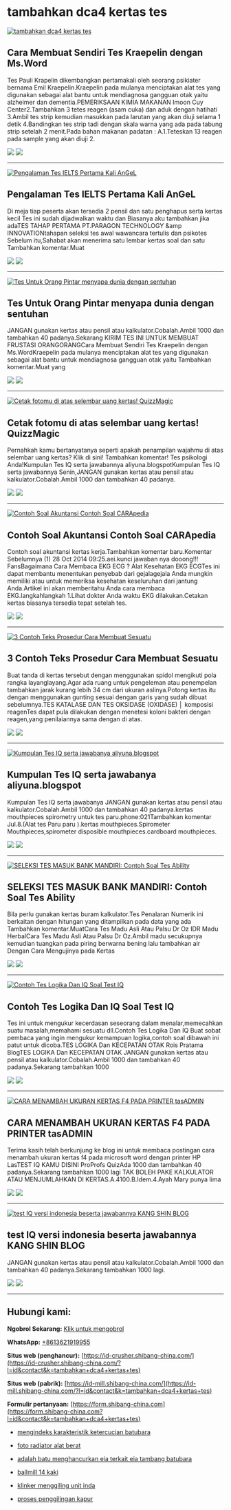 # tambahkan dca4 kertas tes

<a href="https://swt.shibang-china.com/?l=id&img&k=tambahkan+dca4+kertas+tes" target="_blank">![tambahkan dca4 kertas tes](http://static.shibang-china.com/all-800x300/763.jpg)</a>

## Cara Membuat Sendiri Tes Kraepelin dengan Ms.Word
Tes Pauli Krapelin dikembangkan pertamakali oleh seorang psikiater bernama Emil Kraepelin.Kraepelin pada mulanya menciptakan alat tes yang digunakan sebagai alat bantu untuk mendiagnosa gangguan otak yaitu alzheimer dan dementia.PEMERIKSAAN KIMIA MAKANAN Imoon Cuy Center2.Tambahkan 3 tetes reagen (asam cuka) dan aduk dengan hatihati 3.Ambil tes strip kemudian masukkan pada larutan yang akan diuji selama 1 detik 4.Bandingkan tes strip tadi dengan skala warna yang ada pada tabung strip setelah 2 menit.Pada bahan makanan padatan : A.1.Teteskan 13 reagen pada sample yang akan diuji 2.


<a href="https://whatsapp.shibangsoft.com/WhatsApp.php" target="_blank" title="WhatsApp">![](http://static.shibang-china.com/icon/whatsapp.png)</a> <a href="https://swt.shibang-china.com/?l=id&icon&k=tambahkan+dca4+kertas+tes" target="_blank">![](http://static.shibang-china.com/icon/chat-id.png)</a>

---

<a href="https://swt.shibang-china.com/?l=id&img&k=tambahkan+dca4+kertas+tes" target="_blank">![Pengalaman Tes IELTS Pertama Kali AnGeL](http://static.shibang-china.com/all-800x300/901.jpg)</a>

## Pengalaman Tes IELTS Pertama Kali AnGeL
Di meja tiap peserta akan tersedia 2 pensil dan satu penghapus serta kertas kecil Tes ini sudah dijadwalkan waktu dan Biasanya aku tambahkan jika adaTES TAHAP PERTAMA PT.PARAGON TECHNOLOGY &amp INNOVATIONtahapan seleksi tes awal wawancara tertulis dan psikotes Sebelum itu,Sahabat akan menerima satu lembar kertas soal dan satu Tambahkan komentar.Muat


<a href="https://whatsapp.shibangsoft.com/WhatsApp.php" target="_blank" title="WhatsApp">![](http://static.shibang-china.com/icon/whatsapp.png)</a> <a href="https://swt.shibang-china.com/?l=id&icon&k=tambahkan+dca4+kertas+tes" target="_blank">![](http://static.shibang-china.com/icon/chat-id.png)</a>

---

<a href="https://swt.shibang-china.com/?l=id&img&k=tambahkan+dca4+kertas+tes" target="_blank">![Tes Untuk Orang Pintar menyapa dunia dengan sentuhan](http://static.shibang-china.com/all-800x300/765.jpg)</a>

## Tes Untuk Orang Pintar menyapa dunia dengan sentuhan
JANGAN gunakan kertas atau pensil atau kalkulator.Cobalah.Ambil 1000 dan tambahkan 40 padanya.Sekarang KIRIM TES INI UNTUK MEMBUAT FRUSTASI ORANGORANGCara Membuat Sendiri Tes Kraepelin dengan Ms.WordKraepelin pada mulanya menciptakan alat tes yang digunakan sebagai alat bantu untuk mendiagnosa gangguan otak yaitu Tambahkan komentar.Muat yang


<a href="https://whatsapp.shibangsoft.com/WhatsApp.php" target="_blank" title="WhatsApp">![](http://static.shibang-china.com/icon/whatsapp.png)</a> <a href="https://swt.shibang-china.com/?l=id&icon&k=tambahkan+dca4+kertas+tes" target="_blank">![](http://static.shibang-china.com/icon/chat-id.png)</a>

---

<a href="https://swt.shibang-china.com/?l=id&img&k=tambahkan+dca4+kertas+tes" target="_blank">![Cetak fotomu di atas selembar uang kertas! QuizzMagic](http://static.shibang-china.com/all-800x300/833.jpg)</a>

## Cetak fotomu di atas selembar uang kertas! QuizzMagic
Pernahkah kamu bertanyatanya seperti apakah penampilan wajahmu di atas selembar uang kertas? Klik di sini! Tambahkan komentar! Tes psikologi Anda!Kumpulan Tes IQ serta jawabannya aliyuna.blogspotKumpulan Tes IQ serta jawabannya Senin,JANGAN gunakan kertas atau pensil atau kalkulator.Cobalah.Ambil 1000 dan tambahkan 40 padanya.


<a href="https://whatsapp.shibangsoft.com/WhatsApp.php" target="_blank" title="WhatsApp">![](http://static.shibang-china.com/icon/whatsapp.png)</a> <a href="https://swt.shibang-china.com/?l=id&icon&k=tambahkan+dca4+kertas+tes" target="_blank">![](http://static.shibang-china.com/icon/chat-id.png)</a>

---

<a href="https://swt.shibang-china.com/?l=id&img&k=tambahkan+dca4+kertas+tes" target="_blank">![Contoh Soal Akuntansi Contoh Soal CARApedia](http://static.shibang-china.com/all-800x300/1346.jpg)</a>

## Contoh Soal Akuntansi Contoh Soal CARApedia
Contoh soal akuntansi kertas kerja.Tambahkan komentar baru.Komentar Sebelumnya (1) 28 Oct 2014 09:25.aei.kunci jawaban nya dooong!!! FansBagaimana Cara Membaca EKG ECG ? Alat Kesehatan EKG ECGTes ini dapat membantu menentukan penyebab dari gejalagejala Anda mungkin memiliki atau untuk memeriksa kesehatan keseluruhan dari jantung Anda.Artikel ini akan memberitahu Anda cara membaca EKG.langkahlangkah 1.Lihat dokter Anda waktu EKG dilakukan.Cetakan kertas biasanya tersedia tepat setelah tes.


<a href="https://whatsapp.shibangsoft.com/WhatsApp.php" target="_blank" title="WhatsApp">![](http://static.shibang-china.com/icon/whatsapp.png)</a> <a href="https://swt.shibang-china.com/?l=id&icon&k=tambahkan+dca4+kertas+tes" target="_blank">![](http://static.shibang-china.com/icon/chat-id.png)</a>

---

<a href="https://swt.shibang-china.com/?l=id&img&k=tambahkan+dca4+kertas+tes" target="_blank">![3 Contoh Teks Prosedur Cara Membuat Sesuatu](http://static.shibang-china.com/all-800x300/1176.jpg)</a>

## 3 Contoh Teks Prosedur Cara Membuat Sesuatu
Buat tanda di kertas tersebut dengan menggunakan spidol mengikuti pola rangka layanglayang.Agar ada ruang untuk pengeleman atau penempelan tambahkan jarak kurang lebih 34 cm dari ukuran aslinya.Potong kertas itu dengan menggunakan gunting sesuai dengan garis yang sudah dibuat sebelumnya.TES KATALASE DAN TES OKSIDASE (OXIDASE) │ komposisi reagenTes dapat pula dilakukan dengan menetesi koloni bakteri dengan reagen,yang penilaiannya sama dengan di atas.


<a href="https://whatsapp.shibangsoft.com/WhatsApp.php" target="_blank" title="WhatsApp">![](http://static.shibang-china.com/icon/whatsapp.png)</a> <a href="https://swt.shibang-china.com/?l=id&icon&k=tambahkan+dca4+kertas+tes" target="_blank">![](http://static.shibang-china.com/icon/chat-id.png)</a>

---

<a href="https://swt.shibang-china.com/?l=id&img&k=tambahkan+dca4+kertas+tes" target="_blank">![Kumpulan Tes IQ serta jawabanya aliyuna.blogspot](http://static.shibang-china.com/all-800x300/56.jpg)</a>

## Kumpulan Tes IQ serta jawabanya aliyuna.blogspot
Kumpulan Tes IQ serta jawabanya JANGAN gunakan kertas atau pensil atau kalkulator.Cobalah.Ambil 1000 dan tambahkan 40 padanya.kertas mouthpieces spirometry untuk tes paru.phone:021Tambahkan komentar Jul.8.(Alat tes Paru paru ).kertas mouthpieces.Spirometer Mouthpieces,spirometer disposible mouthpieces.cardboard mouthpieces.


<a href="https://whatsapp.shibangsoft.com/WhatsApp.php" target="_blank" title="WhatsApp">![](http://static.shibang-china.com/icon/whatsapp.png)</a> <a href="https://swt.shibang-china.com/?l=id&icon&k=tambahkan+dca4+kertas+tes" target="_blank">![](http://static.shibang-china.com/icon/chat-id.png)</a>

---

<a href="https://swt.shibang-china.com/?l=id&img&k=tambahkan+dca4+kertas+tes" target="_blank">![SELEKSI TES MASUK BANK MANDIRI: Contoh Soal Tes Ability](http://static.shibang-china.com/all-800x300/441.jpg)</a>

## SELEKSI TES MASUK BANK MANDIRI: Contoh Soal Tes Ability
Bila perlu gunakan kertas buram kalkulator.Tes Penalaran Numerik ini berkaitan dengan hitungan yang ditampilkan pada data yang ada Tambahkan komentar.MuatCara Tes Madu Asli Atau Palsu Dr Oz IDR Madu HerbalCara Tes Madu Asli Atau Palsu Dr Oz.Ambil madu secukupnya kemudian tuangkan pada piring berwarna bening lalu tambahkan air Dengan Cara Mengujinya pada Kertas


<a href="https://whatsapp.shibangsoft.com/WhatsApp.php" target="_blank" title="WhatsApp">![](http://static.shibang-china.com/icon/whatsapp.png)</a> <a href="https://swt.shibang-china.com/?l=id&icon&k=tambahkan+dca4+kertas+tes" target="_blank">![](http://static.shibang-china.com/icon/chat-id.png)</a>

---

<a href="https://swt.shibang-china.com/?l=id&img&k=tambahkan+dca4+kertas+tes" target="_blank">![Contoh Tes Logika Dan IQ Soal Test IQ](http://static.shibang-china.com/all-800x300/204.jpg)</a>

## Contoh Tes Logika Dan IQ Soal Test IQ
Tes ini untuk mengukur kecerdasan seseorang dalam menalar,memecahkan suatu masalah,memahami sesuatu dll.Contoh Tes Logika Dan IQ Buat sobat pembaca yang ingin mengukur kemampuan logika,contoh soal dibawah ini patut untuk dicoba.TES LOGIKA Dan KECEPATAN OTAK Rois Pratama BlogTES LOGIKA Dan KECEPATAN OTAK JANGAN gunakan kertas atau pensil atau kalkulator.Cobalah.Ambil 1000 dan tambahkan 40 padanya.Sekarang tambahkan 1000


<a href="https://whatsapp.shibangsoft.com/WhatsApp.php" target="_blank" title="WhatsApp">![](http://static.shibang-china.com/icon/whatsapp.png)</a> <a href="https://swt.shibang-china.com/?l=id&icon&k=tambahkan+dca4+kertas+tes" target="_blank">![](http://static.shibang-china.com/icon/chat-id.png)</a>

---

<a href="https://swt.shibang-china.com/?l=id&img&k=tambahkan+dca4+kertas+tes" target="_blank">![CARA MENAMBAH UKURAN KERTAS F4 PADA PRINTER tasADMIN](http://static.shibang-china.com/all-800x300/1309.jpg)</a>

## CARA MENAMBAH UKURAN KERTAS F4 PADA PRINTER tasADMIN
Terima kasih telah berkunjung ke blog ini untuk membaca postingan cara menambah ukuran kertas f4 pada microsoft word dengan printer HP LasTEST IQ KAMU DISINI ProProfs QuizAda 1000 dan tambahkan 40 padanya.Sekarang tambahkan 1000 lagi TAK BOLEH PAKE KALKULATOR ATAU MENJUMLAHKAN DI KERTAS.A.4100.B.Idem.4.Ayah Mary punya lima


<a href="https://whatsapp.shibangsoft.com/WhatsApp.php" target="_blank" title="WhatsApp">![](http://static.shibang-china.com/icon/whatsapp.png)</a> <a href="https://swt.shibang-china.com/?l=id&icon&k=tambahkan+dca4+kertas+tes" target="_blank">![](http://static.shibang-china.com/icon/chat-id.png)</a>

---

<a href="https://swt.shibang-china.com/?l=id&img&k=tambahkan+dca4+kertas+tes" target="_blank">![test IQ versi indonesia beserta jawabannya KANG SHIN BLOG](http://static.shibang-china.com/all-800x300/1530.jpg)</a>

## test IQ versi indonesia beserta jawabannya KANG SHIN BLOG
JANGAN gunakan kertas atau pensil atau kalkulator.Cobalah.Ambil 1000 dan tambahkan 40 padanya.Sekarang tambahkan 1000 lagi.

<a href="https://whatsapp.shibangsoft.com/WhatsApp.php" target="_blank" title="WhatsApp">![](http://static.shibang-china.com/icon/whatsapp.png)</a> <a href="https://swt.shibang-china.com/?l=id&icon&k=tambahkan+dca4+kertas+tes" target="_blank">![](http://static.shibang-china.com/icon/chat-id.png)</a>

---
## Hubungi kami:

**Ngobrol Sekarang:** [Klik untuk mengobrol](https://swt.shibang-china.com?l=id&contact&k=tambahkan+dca4+kertas+tes)

**WhatsApp:**  [+8613621919955](https://whatsapp.shibangsoft.com/WhatsApp.php)

**Situs web (penghancur):** [https://id-crusher.shibang-china.com/](https://id-crusher.shibang-china.com/?l=id&contact&k=tambahkan+dca4+kertas+tes)

**Situs web (pabrik):** [https://id-mill.shibang-china.com/](https://id-mill.shibang-china.com/?l=id&contact&k=tambahkan+dca4+kertas+tes)

**Formulir pertanyaan:** [https://form.shibang-china.com](https://form.shibang-china.com?l=id&contact&k=tambahkan+dca4+kertas+tes)

* [mengindeks karakteristik ketercucian batubara](../43/mengindeks%20karakteristik%20ketercucian%20batubara.md)

* [foto radiator alat berat](../44/foto%20radiator%20alat%20berat.md)

* [adalah batu menghancurkan eia terkait eia tambang batubara](../46/adalah%20batu%20menghancurkan%20eia%20terkait%20eia%20tambang%20batubara.md)

* [ballmill 14 kaki](../47/ballmill%2014%20kaki.md)

* [klinker menggiling unit inda](../42/klinker%20menggiling%20unit%20inda.md)

* [proses penggilingan kapur](../47/proses%20penggilingan%20kapur.md)